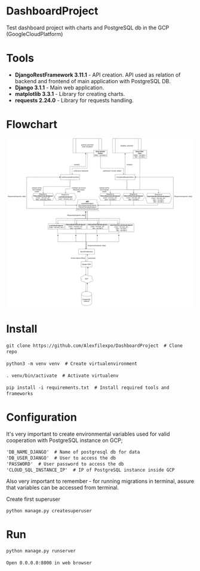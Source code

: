 # DashboardProject

Test dashboard project with charts and PostgreSQL db in the GCP (GoogleCloudPlatform)

# Tools

- **DjangoRestFramework 3.11.1** - API creation. API used as relation of backend and frontend of main application with PostgreSQL DB.
- **Django 3.1.1** - Main web application.
- **matplotlib 3.3.1** - Library for creating charts.
- **requests 2.24.0** - Library for requests handling.

# Flowchart
![Dash Flowchart](https://github.com/Alexfilexpo/DashboardProject/blob/master/quickdashapi/DashFlowchart.jpg)

# Install 

```
git clone https://github.com/Alexfilexpo/DashboardProject  # Clone repo

python3 -m venv venv  # Create virtualenvironment

. venv/bin/activate  # Activate virtualenv

pip install -i requirements.txt  # Install required tools and frameworks
```

# Configuration

It's very important to create environmental variables used for valid cooperation with PostgreSQL instance on GCP;
```
'DB_NAME_DJANGO'  # Name of postgresql db for data
'DB_USER_DJANGO'  # User to access the db
'PASSWORD'  # User password to access the db
'CLOUD_SQL_INSTANCE_IP'  # IP of PostgreSQL instance inside GCP
```
Also very important to remember - for running migrations in terminal, assure that variables can be accessed from terminal.

Create first superuser

```
python manage.py createsuperuser
```

# Run

```
python manage.py runserver

Open 0.0.0.0:8000 in web browser
```
